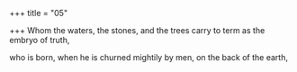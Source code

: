 +++
title = "05"

+++
Whom the waters, the stones, and the trees carry to term as the embryo  of truth,  

who is born, when he is churned mightily by men, on the back of  the earth,  